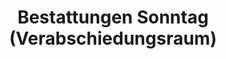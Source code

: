---
title: "Bestattungen Sonntag (Verabschiedungsraum)"
url: /euskirchen/bestattungen-sonntag-verabschiedungsraum/
shop: Bestattungen
---